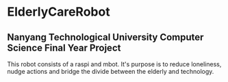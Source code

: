 # ElderlyCareRobot
## Nanyang Technological University Computer Science Final Year Project

This robot consists of a raspi and mbot. It's purpose is to reduce loneliness, nudge actions and bridge the divide between the elderly and technology. 
